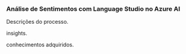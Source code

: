 ### Análise de Sentimentos com Language Studio no Azure AI

Descrições do processo.

insights.

conhecimentos adquiridos.
